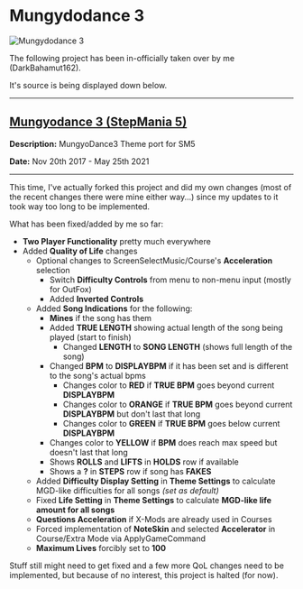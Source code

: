 # Mungydodance 3
![Mungydodance 3](https://user-images.githubusercontent.com/83576877/176179241-1d9b7c62-8531-48d1-82cd-ea82ccd67bb2.png)

The following project has been in-officially taken over by me (DarkBahamut162).

It's source is being displayed down below.

---

[Mungyodance 3 (StepMania 5)](https://github.com/MadkaT182/MGD3)
---

**Description:** MungyoDance3 Theme port for SM5 

**Date:** Nov 20th 2017 - May 25th 2021

---
This time, I've actually forked this project and did my own changes (most of the recent changes there were mine either way...) since my updates to it took way too long to be implemented.

What has been fixed/added by me so far:

* **Two Player Functionality** pretty much everywhere
* Added **Quality of Life** changes
  * Optional changes to ScreenSelectMusic/Course's **Acceleration** selection
    * Switch **Difficulty Controls** from menu to non-menu input (mostly for OutFox)
    * Added **Inverted Controls**
  * Added **Song Indications** for the following:
    * **Mines** if the song has them
    * Added **TRUE LENGTH** showing actual length of the song being played (start to finish)
      * Changed **LENGTH** to **SONG LENGTH** (shows full length of the song)
    * Changed **BPM** to **DISPLAYBPM** if it has been set and is different to the song's actual bpms
      * Changes color to **RED** if **TRUE BPM** goes beyond current **DISPLAYBPM**
      * Changes color to **ORANGE** if **TRUE BPM** goes beyond current **DISPLAYBPM** but don't last that long
      * Changes color to **GREEN** if **TRUE BPM** goes below current **DISPLAYBPM**
    * Changes color to **YELLOW** if **BPM** does reach max speed but doesn't last that long
    * Shows **ROLLS** and **LIFTS** in **HOLDS** row if available
    * Shows a **?** in **STEPS** row if song has **FAKES**
  * Added **Difficulty Display Setting** in **Theme Settings** to calculate MGD-like difficulties for all songs *(set as default)*
  * Fixed **Life Setting** in **Theme Settings** to calculate **MGD-like life amount for all songs**
  * **Questions Acceleration** if X-Mods are already used in Courses
  * Forced implementation of **NoteSkin** and selected **Accelerator** in Course/Extra Mode via ApplyGameCommand
  * **Maximum Lives** forcibly set to **100**

Stuff still might need to get fixed and a few more QoL changes need to be implemented, but because of no interest, this project is halted (for now).